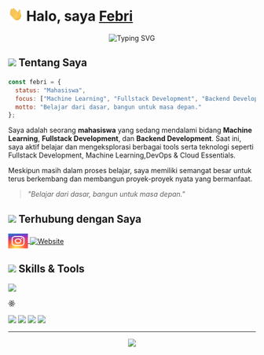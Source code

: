 # <img src="https://raw.githubusercontent.com/ABSphreak/ABSphreak/master/gifs/Hi.gif" width="30px"> Halo, saya [Febri](https://febridev.web.id)

<div align="center">
  <img src="https://readme-typing-svg.herokuapp.com?font=Fira+Code&pause=1000&color=2E97F7&center=true&vCenter=true&random=false&width=500&lines=Machine+%26+Learning;Fullstack+Development;Backend+Developer" alt="Typing SVG" />
</div>

## <img src="https://media2.giphy.com/media/QssGEmpkyEOhBCb7e1/giphy.gif?cid=ecf05e47a0n3gi1bfqntqmob8g9aid1oyj2wr3ds3mg700bl&rid=giphy.gif" width="25"> Tentang Saya

```javascript
const febri = {
  status: "Mahasiswa",
  focus: ["Machine Learning", "Fullstack Development", "Backend Development"],
  motto: "Belajar dari dasar, bangun untuk masa depan."
};
```

Saya adalah seorang **mahasiswa** yang sedang mendalami bidang **Machine Learning**, **Fullstack Development**, dan **Backend Development**. Saat ini, saya aktif belajar dan mengeksplorasi berbagai tools serta teknologi seperti Fullstack Development, Machine Learning,DevOps & Cloud Essentials.

Meskipun masih dalam proses belajar, saya memiliki semangat besar untuk terus berkembang dan membangun proyek-proyek nyata yang bermanfaat.

> *"Belajar dari dasar, bangun untuk masa depan."*

## <img src="https://media.giphy.com/media/iY8CRBdQXODJSCERIr/giphy.gif" width="25"> Terhubung dengan Saya

<p align="left">
  <a href="https://www.instagram.com/_febrinh" target="_blank">
    <img align="center" src="https://raw.githubusercontent.com/edent/SuperTinyIcons/099dc12b59179d07d534069bc8551718f786d91a/images/svg/instagram.svg" alt="Instagram" height="30" width="40" />
  </a>
<a href="https://febridev.web.id" target="_blank">
  <img align="center" src="https://febridev.web.id/assets/febri.jpg" alt="Website" height="30" width="40" />
</a>
</p>

## <img src="https://media.giphy.com/media/LnQjpWaON8nhr21vNW/giphy.gif" width="25"> Skills & Tools

<p align="left">
<!-- Laravel -->
<img src="https://img.shields.io/badge/Laravel-FF2D20?style=for-the-badge&logo=laravel&logoColor=white" />

<!-- React -->
<svg stroke="currentColor" fill="currentColor" stroke-width="0" role="img" viewBox="0 0 24 24" class="h-7 w-7 text-[#61DAFB] dark:text-[#61DAFB]" height="1em" width="1em" xmlns="http://www.w3.org/2000/svg"><path d="M14.23 12.004a2.236 2.236 0 0 1-2.235 2.236 2.236 2.236 0 0 1-2.236-2.236 2.236 2.236 0 0 1 2.235-2.236 2.236 2.236 0 0 1 2.236 2.236zm2.648-10.69c-1.346 0-3.107.96-4.888 2.622-1.78-1.653-3.542-2.602-4.887-2.602-.41 0-.783.093-1.106.278-1.375.793-1.683 3.264-.973 6.365C1.98 8.917 0 10.42 0 12.004c0 1.59 1.99 3.097 5.043 4.03-.704 3.113-.39 5.588.988 6.38.32.187.69.275 1.102.275 1.345 0 3.107-.96 4.888-2.624 1.78 1.654 3.542 2.603 4.887 2.603.41 0 .783-.09 1.106-.275 1.374-.792 1.683-3.263.973-6.365C22.02 15.096 24 13.59 24 12.004c0-1.59-1.99-3.097-5.043-4.032.704-3.11.39-5.587-.988-6.38-.318-.184-.688-.277-1.092-.278zm-.005 1.09v.006c.225 0 .406.044.558.127.666.382.955 1.835.73 3.704-.054.46-.142.945-.25 1.44-.96-.236-2.006-.417-3.107-.534-.66-.905-1.345-1.727-2.035-2.447 1.592-1.48 3.087-2.292 4.105-2.295zm-9.77.02c1.012 0 2.514.808 4.11 2.28-.686.72-1.37 1.537-2.02 2.442-1.107.117-2.154.298-3.113.538-.112-.49-.195-.964-.254-1.42-.23-1.868.054-3.32.714-3.707.19-.09.4-.127.563-.132zm4.882 3.05c.455.468.91.992 1.36 1.564-.44-.02-.89-.034-1.345-.034-.46 0-.915.01-1.36.034.44-.572.895-1.096 1.345-1.565zM12 8.1c.74 0 1.477.034 2.202.093.406.582.802 1.203 1.183 1.86.372.64.71 1.29 1.018 1.946-.308.655-.646 1.31-1.013 1.95-.38.66-.773 1.288-1.18 1.87-.728.063-1.466.098-2.21.098-.74 0-1.477-.035-2.202-.093-.406-.582-.802-1.204-1.183-1.86-.372-.64-.71-1.29-1.018-1.946.303-.657.646-1.313 1.013-1.954.38-.66.773-1.286 1.18-1.868.728-.064 1.466-.098 2.21-.098zm-3.635.254c-.24.377-.48.763-.704 1.16-.225.39-.435.782-.635 1.174-.265-.656-.49-1.31-.676-1.947.64-.15 1.315-.283 2.015-.386zm7.26 0c.695.103 1.365.23 2.006.387-.18.632-.405 1.282-.66 1.933-.2-.39-.41-.783-.64-1.174-.225-.392-.465-.774-.705-1.146zm3.063.675c.484.15.944.317 1.375.498 1.732.74 2.852 1.708 2.852 2.476-.005.768-1.125 1.74-2.857 2.475-.42.18-.88.342-1.355.493-.28-.958-.646-1.956-1.1-2.98.45-1.017.81-2.01 1.085-2.964zm-13.395.004c.278.96.645 1.957 1.1 2.98-.45 1.017-.812 2.01-1.086 2.964-.484-.15-.944-.318-1.37-.5-1.732-.737-2.852-1.706-2.852-2.474 0-.768 1.12-1.742 2.852-2.476.42-.18.88-.342 1.356-.494zm11.678 4.28c.265.657.49 1.312.676 1.948-.64.157-1.316.29-2.016.39.24-.375.48-.762.705-1.158.225-.39.435-.788.636-1.18zm-9.945.02c.2.392.41.783.64 1.175.23.39.465.772.705 1.143-.695-.102-1.365-.23-2.006-.386.18-.63.406-1.282.66-1.933zM17.92 16.32c.112.493.2.968.254 1.423.23 1.868-.054 3.32-.714 3.708-.147.09-.338.128-.563.128-1.012 0-2.514-.807-4.11-2.28.686-.72 1.37-1.536 2.02-2.44 1.107-.118 2.154-.3 3.113-.54zm-11.83.01c.96.234 2.006.415 3.107.532.66.905 1.345 1.727 2.035 2.446-1.595 1.483-3.092 2.295-4.11 2.295-.22-.005-.406-.05-.553-.132-.666-.38-.955-1.834-.73-3.703.054-.46.142-.944.25-1.438zm4.56.64c.44.02.89.034 1.345.034.46 0 .915-.01 1.36-.034-.44.572-.895 1.095-1.345 1.565-.455-.47-.91-.993-1.36-1.565z"></path></svg>

<!-- GitHub -->
<img src="https://img.shields.io/badge/GitHub-181717?style=for-the-badge&logo=github&logoColor=white" />

<!-- Git -->
<img src="https://img.shields.io/badge/Git-F05032?style=for-the-badge&logo=git&logoColor=white" />

<!-- Python -->
<img src="https://img.shields.io/badge/Python-3776AB?style=for-the-badge&logo=python&logoColor=white" />

<!-- MySQL -->
<img src="https://img.shields.io/badge/MySQL-4479A1?style=for-the-badge&logo=mysql&logoColor=white" />

</p>

---

<div align="center">
  <img src="https://komarev.com/ghpvc/?username=febrinurhidayat&color=blue&style=flat-square&label=Profile+Views" />
</div>
